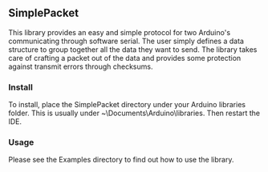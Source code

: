 ## SimplePacket
This library provides an easy and simple protocol for two Arduino's communicating through software serial. The user simply defines a data structure to group together all the data they want to send. The library takes care of crafting a packet out of the data and provides some protection against transmit errors through checksums.

### Install
To install, place the SimplePacket directory under your Arduino libraries folder. This is usually under ~\Documents\Arduino\libraries. Then restart the IDE.

### Usage
Please see the Examples directory to find out how to use the library.